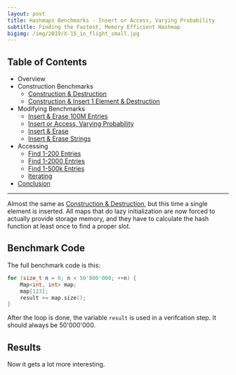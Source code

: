```yaml
---
layout: post
title: Hashmaps Benchmarks - Insert or Access, Varying Probability
subtitle: Finding the Fastest, Memory Efficient Hashmap
bigimg: /img/2019/X-15_in_flight_small.jpg
---
```


## Table of Contents

* Overview
* Construction Benchmarks
   * [Construction & Destruction](/2019/04/01/hashmap-benchmarks-02-01-result-CtorDtorEmptyMap/)
   * [Construction & Insert 1 Element & Destruction](/2019/04/01/hashmap-benchmarks-02-02-result-CtorDtorSingleEntryMap/)
* Modifying Benchmarks
   * [Insert & Erase 100M Entries](/2019/04/01/hashmap-benchmarks-03-01-result-InsertHugeInt/)
   * [Insert or Access, Varying Probability](/2019/04/01/hashmap-benchmarks-03-02-result-RandomDistinct2/)
   * [Insert & Erase](/2019/04/01/hashmap-benchmarks-03-03-result-RandomInsertErase/)
   * [Insert & Erase Strings](/2019/04/01/hashmap-benchmarks-03-04-result-RandomInsertEraseStrings/)
* Accessing
   * [Find 1-200 Entries](/2019/04/01/hashmap-benchmarks-04-01-result-RandomFind_200/)
   * [Find 1-2000 Entries](/2019/04/01/hashmap-benchmarks-04-02-result-RandomFind_2000/)
   * [Find 1-500k Entries](/2019/04/01/hashmap-benchmarks-04-03-result-RandomFind_500000/)
   * [Iterating](/2019/04/01/hashmap-benchmarks-04-04-result-IterateIntegers/)
* [Conclusion](/2019/04/01/hashmap-benchmarks-05-conclusion/)

----

Almost the same as [Construction & Destruction](/2019/04/01/hashmap-benchmarks-CtorDtorEmptyMap/), but this time a single element is inserted. All maps that do lazy initialization are now forced to actually provide storage memory, and they have to calculate the hash function at least once to find a proper slot.

## Benchmark Code

The full benchmark code is this: 

```cpp
for (size_t n = 0; n < 50'000'000; ++n) {
    Map<int, int> map;
    map[123];
    result += map.size();
}
```

After the loop is done, the variable `result` is used in a verifcation step. It should always be 50'000'000.

## Results

Now it gets a lot more interesting.

<script src="https://cdn.plot.ly/plotly-latest.min.js"></script>
<div id="id_b563064e" style="height:250em"></div>
<script>
    var colors = Plotly.d3.scale.category10().range();
    var m0y = [ "phmap::<br>parallel_node_hash_map", "eastl::hash_map", "std::unordered_map", "phmap::node_hash_map", "absl::node_hash_map", "boost::unordered_map", "folly::F14NodeMap", "boost::multi_index::<br>hashed_unique", "spp::sparse_hash_map", "robin_hood::<br>unordered_node_map", "<b>tsl::sparse_map</b>", "<b>phmap::<br>parallel_flat_hash_map</b>", "<b>folly::F14ValueMap</b>", "phmap::flat_hash_map", "absl::flat_hash_map", "ska::bytell_hash_map", "emilib1::HashMap", "tsl::hopscotch_map", "<b>robin_hood::<br>unordered_flat_map</b>", "<b>tsl::robin_map</b>"];
    var m1y = [ "phmap::<br>parallel_node_hash_map", "std::unordered_map", "eastl::hash_map", "boost::unordered_map", "phmap::node_hash_map", "absl::node_hash_map", "boost::multi_index::<br>hashed_unique", "folly::F14NodeMap", "spp::sparse_hash_map", "robin_hood::<br>unordered_node_map", "<b>tsl::sparse_map</b>", "<b>phmap::<br>parallel_flat_hash_map</b>", "<b>folly::F14ValueMap</b>", "phmap::flat_hash_map", "absl::flat_hash_map", "ska::bytell_hash_map", "emilib1::HashMap", "tsl::hopscotch_map", "<b>robin_hood::<br>unordered_flat_map</b>", "<b>tsl::robin_map</b>"];
    var m2y = [ "phmap::<br>parallel_node_hash_map", "std::unordered_map", "eastl::hash_map", "boost::unordered_map", "phmap::node_hash_map", "absl::node_hash_map", "boost::multi_index::<br>hashed_unique", "folly::F14NodeMap", "spp::sparse_hash_map", "robin_hood::<br>unordered_node_map", "<b>tsl::sparse_map</b>", "<b>phmap::<br>parallel_flat_hash_map</b>", "<b>folly::F14ValueMap</b>", "phmap::flat_hash_map", "absl::flat_hash_map", "ska::bytell_hash_map", "emilib1::HashMap", "tsl::hopscotch_map", "<b>robin_hood::<br>unordered_flat_map</b>", "<b>tsl::robin_map</b>"];
    var m3y = [ "absl::node_hash_map", "phmap::node_hash_map", "phmap::flat_hash_map", "absl::flat_hash_map", "phmap::<br>parallel_node_hash_map", "std::unordered_map", "eastl::hash_map", "boost::unordered_map", "boost::multi_index::<br>hashed_unique", "folly::F14NodeMap", "spp::sparse_hash_map", "robin_hood::<br>unordered_node_map", "<b>tsl::sparse_map</b>", "<b>phmap::<br>parallel_flat_hash_map</b>", "<b>folly::F14ValueMap</b>", "emilib1::HashMap", "ska::bytell_hash_map", "tsl::hopscotch_map", "<b>robin_hood::<br>unordered_flat_map</b>", "<b>tsl::robin_map</b>"];
    var m4y = [ "phmap::node_hash_map", "phmap::flat_hash_map", "absl::node_hash_map", "absl::flat_hash_map", "phmap::<br>parallel_node_hash_map", "phmap::<br>parallel_flat_hash_map", "emilib1::HashMap", "eastl::hash_map", "std::unordered_map", "boost::unordered_map", "folly::F14NodeMap", "boost::multi_index::<br>hashed_unique", "robin_hood::<br>unordered_node_map", "spp::sparse_hash_map", "<b>tsl::sparse_map</b>", "<b>folly::F14ValueMap</b>", "ska::bytell_hash_map", "tsl::hopscotch_map", "<b>robin_hood::<br>unordered_flat_map</b>", "<b>tsl::robin_map</b>"];
    var measurement_names = [ "5% distinct", "25% distinct", "50% distinct", "100% distinct" ];

    var data = [
        { x: [ 9.55518, 11.5495, 9.225185, 8.547930000000001, 8.617105, 9.223289999999999, 7.48536, 6.77613, 3.7915900000000002, 6.30993, 2.893245, 3.186395, 3.512035, 3.0734950000000003, 3.105015, 1.094475, 1.298575, 1.0936, 1.05048, 0.9821605 ],
          y: m0y, name: measurement_names[0] + ' (robin_hood::hash)', type: 'bar', orientation: 'h', yaxis: 'y', marker: { color: colors[0], },
        },
        { x: [ 13.5557, 12.1585, 16.4469, 12.719100000000001, 12.64675, 11.272649999999999, 10.1288, 9.113579999999999, 7.696835, 7.5249500000000005, 6.590400000000001, 6.10594, 5.311615, 5.71022, 5.761095, 2.404185, 2.11265, 1.990105, 1.6857, 1.53815 ],
          y: m0y, name: measurement_names[1] + ' (robin_hood::hash)', type: 'bar', orientation: 'h', yaxis: 'y', marker: { color: colors[1], },
        },
        { x: [ 21.301650000000002, 17.2521, 17.8553, 15.9864, 16.08805, 13.5281, 12.71905, 11.49165, 9.324645, 8.049150000000001, 7.86087, 6.693425, 6.061525, 5.92165, 5.9585550000000005, 4.567745, 3.01206, 2.9722600000000003, 2.195445, 2.146795 ],
          y: m0y, name: measurement_names[2] + ' (robin_hood::hash)', type: 'bar', orientation: 'h', yaxis: 'y', marker: { color: colors[2], },
        },
        { x: [ 29.64975, 27.2618, 23.147100000000002, 21.6956, 21.4679, 19.68085, 18.19095, 19.15285, 13.34845, 8.516615, 10.55435, 6.87912, 7.0733250000000005, 6.6352899999999995, 6.339145, 5.891125000000001, 5.4201250000000005, 5.630789999999999, 4.0084800000000005, 3.4419649999999997 ],
          y: m0y, name: measurement_names[3] + ' (robin_hood::hash)', type: 'bar', orientation: 'h', yaxis: 'y', marker: { color: colors[3], },
            textposition: 'outside',
            text: [ "74.1s<br>2084MB", "68.2s<br>2071MB", "66.7s<br>1989MB", "58.9s<br>2084MB", "58.8s<br>2083MB", "53.7s<br>1890MB", "48.5s<br>2019MB", "46.5s<br>1890MB", "34.2s<br>612MB", "30.4s<br>1141MB", "<b>27.9s<br>554MB</b>", "<b>22.9s<br>640MB</b>", "<b>22.0s<br>762MB</b>", "21.3s<br>855MB", "21.2s<br>854MB", "14.0s<br>854MB", "11.8s<br>1141MB", "11.7s<br>1525MB", "<b>8.94s<br>853MB</b>", "<b>8.11s<br>2293MB</b>" ],
        },
        { x: [ 9.18608, 10.7606, 7.544449999999999, 10.702200000000001, 8.620365, 8.678825, 7.93336, 7.568665, 3.7399899999999997, 6.05361, 3.0406950000000004, 2.98451, 3.53027, 2.7955550000000002, 2.8976800000000003, 1.429155, 1.6348850000000001, 1.47965, 1.566735, 1.16876 ],
          y: m1y, name: measurement_names[0] + ' (absl::Hash)', type: 'bar', orientation: 'h', yaxis: 'y2', marker: { color: colors[0], },
        },
        { x: [ 14.113399999999999, 14.411750000000001, 12.10805, 14.05985, 12.7519, 12.7865, 11.37435, 10.21565, 7.783905, 7.302835, 6.591255, 6.20071, 5.058555, 5.792260000000001, 5.7982, 2.67626, 2.777125, 2.493435, 2.54218, 1.81479 ],
          y: m1y, name: measurement_names[1] + ' (absl::Hash)', type: 'bar', orientation: 'h', yaxis: 'y2', marker: { color: colors[1], },
        },
        { x: [ 21.15495, 17.71895, 17.4906, 16.233600000000003, 16.4011, 16.322699999999998, 14.104500000000002, 12.7599, 9.492595, 8.109075, 8.149585, 6.91179, 6.076544999999999, 6.144755, 6.033799999999999, 3.74779, 3.7815149999999997, 3.3858800000000002, 2.944045, 2.4793200000000004 ],
          y: m1y, name: measurement_names[2] + ' (absl::Hash)', type: 'bar', orientation: 'h', yaxis: 'y2', marker: { color: colors[2], },
        },
        { x: [ 28.8114, 23.463250000000002, 27.209200000000003, 20.228749999999998, 21.65035, 21.37375, 19.693550000000002, 18.26885, 12.8991, 8.750499999999999, 10.6131, 6.494714999999999, 7.33652, 6.645569999999999, 6.31647, 5.945345, 5.5519750000000005, 5.710710000000001, 4.23161, 3.51597 ],
          y: m1y, name: measurement_names[3] + ' (absl::Hash)', type: 'bar', orientation: 'h', yaxis: 'y2', marker: { color: colors[3], },
            textposition: 'outside',
            text: [ "73.3s<br>2084MB", "66.4s<br>1989MB", "64.4s<br>2071MB", "61.2s<br>1890MB", "59.4s<br>2084MB", "59.2s<br>2083MB", "53.1s<br>1890MB", "48.8s<br>2019MB", "33.9s<br>612MB", "30.2s<br>1141MB", "<b>28.4s<br>554MB</b>", "<b>22.6s<br>654MB</b>", "<b>22.0s<br>762MB</b>", "21.4s<br>855MB", "21.0s<br>854MB", "13.8s<br>854MB", "13.7s<br>1141MB", "13.1s<br>1525MB", "<b>11.3s<br>853MB</b>", "<b>8.98s<br>2293MB</b>" ],
        },
        { x: [ 9.00483, 10.82475, 7.553075, 11.96555, 8.623764999999999, 8.64315, 10.69775, 7.497035, 3.68784, 6.161185, 2.822195, 3.09512, 3.5602, 2.9090100000000003, 2.9996400000000003, 1.59391, 1.59708, 1.24097, 1.41234, 1.18335 ],
          y: m2y, name: measurement_names[0] + ' (FNV1a)', type: 'bar', orientation: 'h', yaxis: 'y3', marker: { color: colors[0], },
        },
        { x: [ 14.30945, 13.857099999999999, 12.29415, 13.3832, 12.7928, 12.822, 11.661200000000001, 10.018450000000001, 7.6257, 7.27937, 6.308045, 6.4417349999999995, 5.458275, 5.855935, 5.892465, 2.67919, 2.65579, 2.317805, 2.208365, 1.8909150000000001 ],
          y: m2y, name: measurement_names[1] + ' (FNV1a)', type: 'bar', orientation: 'h', yaxis: 'y3', marker: { color: colors[1], },
        },
        { x: [ 20.3562, 17.43805, 18.1707, 15.3987, 16.47065, 16.44095, 13.7997, 12.66475, 9.43741, 8.167750000000002, 8.106494999999999, 7.226145000000001, 6.18915, 6.344095, 6.246175, 3.799085, 3.68059, 3.421425, 2.7743399999999996, 2.68689 ],
          y: m2y, name: measurement_names[2] + ' (FNV1a)', type: 'bar', orientation: 'h', yaxis: 'y3', marker: { color: colors[2], },
        },
        { x: [ 30.1082, 23.61705, 27.53655, 20.3161, 21.52375, 21.2701, 19.796300000000002, 18.52875, 13.6882, 8.81398, 10.82515, 7.160769999999999, 7.51496, 5.859425, 5.511375, 6.05961, 5.84302, 5.94114, 4.550055, 3.84603 ],
          y: m2y, name: measurement_names[3] + ' (FNV1a)', type: 'bar', orientation: 'h', yaxis: 'y3', marker: { color: colors[3], },
            textposition: 'outside',
            text: [ "73.8s<br>2084MB", "65.7s<br>1989MB", "65.6s<br>2071MB", "61.1s<br>1890MB", "59.4s<br>2084MB", "59.2s<br>2083MB", "56.0s<br>1890MB", "48.7s<br>2019MB", "34.4s<br>612MB", "30.4s<br>1141MB", "<b>28.1s<br>554MB</b>", "<b>23.9s<br>671MB</b>", "<b>22.7s<br>762MB</b>", "21.0s<br>855MB", "20.6s<br>854MB", "14.1s<br>854MB", "13.8s<br>1141MB", "12.9s<br>1525MB", "<b>10.9s<br>853MB</b>", "<b>9.61s<br>2293MB</b>" ],
        },
        { x: [ 8.761545, 8.676115, 2.879385, 2.83635, 9.168865, 10.804950000000002, 7.57164, 10.69445, 9.241095, 7.44789, 3.7409100000000004, 5.9974, 3.236805, 3.2134, 3.62555, 1.93315, 1.6957650000000002, 1.783125, 1.96807, 1.45742 ],
          y: m3y, name: measurement_names[0] + ' (folly::hasher)', type: 'bar', orientation: 'h', yaxis: 'y4', marker: { color: colors[0], },
        },
        { x: [ 12.94705, 12.895800000000001, 5.77322, 5.7961, 14.3163, 14.436, 12.24025, 13.9021, 12.184750000000001, 10.181899999999999, 7.73775, 7.304105, 6.702585, 6.301895, 5.455209999999999, 3.129885, 2.8971099999999996, 2.83019, 2.9585749999999997, 2.168605 ],
          y: m3y, name: measurement_names[1] + ' (folly::hasher)', type: 'bar', orientation: 'h', yaxis: 'y4', marker: { color: colors[1], },
        },
        { x: [ 16.5155, 16.56165, 6.258005, 6.15822, 21.66665, 17.88125, 17.514200000000002, 16.30325, 14.69265, 12.76315, 9.78082, 8.25263, 8.317555, 7.0559449999999995, 6.156219999999999, 4.18706, 4.0676, 3.7231300000000003, 3.441405, 2.85101 ],
          y: m3y, name: measurement_names[2] + ' (folly::hasher)', type: 'bar', orientation: 'h', yaxis: 'y4', marker: { color: colors[2], },
        },
        { x: [ 784.3945, 780.6935000000001, 573.5585, 571.2860000000001, 29.084, 23.68805, 26.85565, 20.42305, 19.77905, 18.50165, 13.61015, 9.014515, 10.88675, 6.88522, 7.4159749999999995, 5.82744, 6.216835, 5.879655, 4.754965, 3.81395 ],
          y: m3y, name: measurement_names[3] + ' (folly::hasher)', type: 'bar', orientation: 'h', yaxis: 'y4', marker: { color: colors[3], },
            textposition: 'outside',
            text: [ "823s<br>1950MB", "819s<br>1952MB", "588s<br>599MB", "586s<br>598MB", "74.2s<br>2084MB", "66.8s<br>1989MB", "64.2s<br>2071MB", "61.3s<br>1890MB", "55.9s<br>1890MB", "48.9s<br>2019MB", "34.9s<br>612MB", "30.6s<br>1141MB", "<b>29.1s<br>554MB</b>", "<b>23.5s<br>654MB</b>", "<b>22.7s<br>762MB</b>", "15.1s<br>1141MB", "14.9s<br>854MB", "14.2s<br>1525MB", "<b>13.1s<br>853MB</b>", "<b>10.3s<br>2293MB</b>" ],
        },
        { x: [ 0, 0, 0, 0, 96.94579999999999, 59.56505, 2.1526, 6.77286, 8.858995, 8.213895, 7.4725850000000005, 6.3285599999999995, 6.261875, 1.9562149999999998, 1.861625, 3.48137, 0.94509, 0.900229, 0.9903504999999999, 0.7576995 ],
          y: m4y, name: measurement_names[0] + ' (Identity)', type: 'bar', orientation: 'h', yaxis: 'y5', marker: { color: colors[0], },
        },
        { x: [ 0, 0, 0, 0, 268.4095, 184.938, 17.1782, 10.862, 11.57615, 10.6508, 10.138449999999999, 8.573094999999999, 7.67464, 6.31842, 5.13954, 5.2400850000000005, 1.7699850000000001, 1.739855, 1.575325, 1.374155 ],
          y: m4y, name: measurement_names[1] + ' (Identity)', type: 'bar', orientation: 'h', yaxis: 'y5', marker: { color: colors[1], },
        },
        { x: [ 0, 0, 0, 0, 370.454, 271.007, 48.51235, 15.27535, 14.04965, 12.114049999999999, 12.773, 10.11025, 8.123935, 8.434560000000001, 6.98464, 5.94469, 2.71948, 2.647665, 2.14662, 1.9622600000000001 ],
          y: m4y, name: measurement_names[2] + ' (Identity)', type: 'bar', orientation: 'h', yaxis: 'y5', marker: { color: colors[2], },
        },
        { x: [ 0, 0, 0, 0, 25.25665, 6.7356300000000005, 4.969405, 25.8725, 22.14315, 19.11225, 18.282400000000003, 18.4662, 8.440909999999999, 12.9134, 10.394449999999999, 7.047969999999999, 5.69681, 5.54155, 3.9569650000000003, 3.300705 ],
          y: m4y, name: measurement_names[3] + ' (Identity)', type: 'bar', orientation: 'h', yaxis: 'y5', marker: { color: colors[3], },
            textposition: 'outside',
            text: [ "timeout", "timeout", "timeout", "timeout", "761s<br>2084MB", "522s<br>624MB", "72.8s<br>1141MB", "58.8s<br>2071MB", "56.6s<br>1989MB", "50.1s<br>1890MB", "48.7s<br>2019MB", "43.5s<br>1890MB", "30.5s<br>1141MB", "29.6s<br>612MB", "<b>24.4s<br>554MB</b>", "<b>21.7s<br>762MB</b>", "11.1s<br>853MB", "10.8s<br>1525MB", "<b>8.67s<br>853MB</b>", "<b>7.39s<br>2293MB</b>" ],
        },
    ];

    var layout = {
        // title: { text: 'RandomDistinct2'},
        grid: {
            ygap: 0.1,
            subplots: [
            ['xy'],
            ['xy2'],
            ['xy3'],
            ['xy4'],
            ['xy5'],
        ] },

        barmode: 'stack',
        yaxis: { title: 'robin_hood::hash', automargin: true, },
        yaxis2: { title: 'absl::Hash', automargin: true, },
        yaxis3: { title: 'FNV1a', automargin: true, },
        yaxis4: { title: 'folly::hasher', automargin: true, },
        yaxis5: { title: 'Identity', automargin: true, },
        xaxis: { automargin: true, },
        legend: { traceorder: 'normal' },
        margin: { pad: 0, l:0, r:0, t:0, b:0, },
        showlegend:false,
    };

    Plotly.newPlot('id_b563064e', data, layout);
</script>
